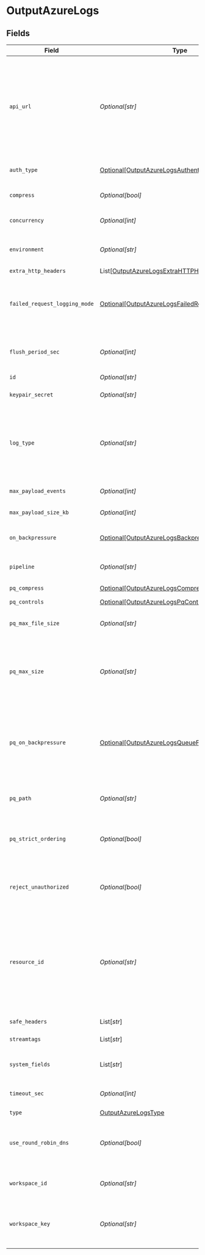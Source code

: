 # OutputAzureLogs


## Fields

| Field                                                                                                                                                                                                                                                                                                                           | Type                                                                                                                                                                                                                                                                                                                            | Required                                                                                                                                                                                                                                                                                                                        | Description                                                                                                                                                                                                                                                                                                                     |
| ------------------------------------------------------------------------------------------------------------------------------------------------------------------------------------------------------------------------------------------------------------------------------------------------------------------------------- | ------------------------------------------------------------------------------------------------------------------------------------------------------------------------------------------------------------------------------------------------------------------------------------------------------------------------------- | ------------------------------------------------------------------------------------------------------------------------------------------------------------------------------------------------------------------------------------------------------------------------------------------------------------------------------- | ------------------------------------------------------------------------------------------------------------------------------------------------------------------------------------------------------------------------------------------------------------------------------------------------------------------------------- |
| `api_url`                                                                                                                                                                                                                                                                                                                       | *Optional[str]*                                                                                                                                                                                                                                                                                                                 | :heavy_minus_sign:                                                                                                                                                                                                                                                                                                              | Enter the DNS name of the Log API endpoint that sends log data to a Log Analytics workspace in Azure Monitor. Defaults to .ods.opinsights.azure.com. @{product} will add a prefix and suffix around this DNS name to construct a URI in this format: <https://<Workspace_ID><your_DNS_name>/api/logs?api-version=<API version>. |
| `auth_type`                                                                                                                                                                                                                                                                                                                     | [Optional[OutputAzureLogsAuthenticationMethod]](../../models/shared/outputazurelogsauthenticationmethod.md)                                                                                                                                                                                                                     | :heavy_minus_sign:                                                                                                                                                                                                                                                                                                              | Enter workspace ID and workspace key directly, or select a stored secret                                                                                                                                                                                                                                                        |
| `compress`                                                                                                                                                                                                                                                                                                                      | *Optional[bool]*                                                                                                                                                                                                                                                                                                                | :heavy_minus_sign:                                                                                                                                                                                                                                                                                                              | Whether to compress the payload body before sending.                                                                                                                                                                                                                                                                            |
| `concurrency`                                                                                                                                                                                                                                                                                                                   | *Optional[int]*                                                                                                                                                                                                                                                                                                                 | :heavy_minus_sign:                                                                                                                                                                                                                                                                                                              | Maximum number of ongoing requests before blocking.                                                                                                                                                                                                                                                                             |
| `environment`                                                                                                                                                                                                                                                                                                                   | *Optional[str]*                                                                                                                                                                                                                                                                                                                 | :heavy_minus_sign:                                                                                                                                                                                                                                                                                                              | Optionally, enable this config only on a specified Git branch. If empty, will be enabled everywhere.                                                                                                                                                                                                                            |
| `extra_http_headers`                                                                                                                                                                                                                                                                                                            | List[[OutputAzureLogsExtraHTTPHeaders](../../models/shared/outputazurelogsextrahttpheaders.md)]                                                                                                                                                                                                                                 | :heavy_minus_sign:                                                                                                                                                                                                                                                                                                              | Headers to add to all events.                                                                                                                                                                                                                                                                                                   |
| `failed_request_logging_mode`                                                                                                                                                                                                                                                                                                   | [Optional[OutputAzureLogsFailedRequestLoggingMode]](../../models/shared/outputazurelogsfailedrequestloggingmode.md)                                                                                                                                                                                                             | :heavy_minus_sign:                                                                                                                                                                                                                                                                                                              | Determines which data should be logged when a request fails. Defaults to None.  All headers are redacted by default, except those listed under `Safe Headers`.                                                                                                                                                                  |
| `flush_period_sec`                                                                                                                                                                                                                                                                                                              | *Optional[int]*                                                                                                                                                                                                                                                                                                                 | :heavy_minus_sign:                                                                                                                                                                                                                                                                                                              | Maximum time between requests. Small values could cause the payload size to be smaller than the configured Max body size.                                                                                                                                                                                                       |
| `id`                                                                                                                                                                                                                                                                                                                            | *Optional[str]*                                                                                                                                                                                                                                                                                                                 | :heavy_minus_sign:                                                                                                                                                                                                                                                                                                              | Unique ID for this output                                                                                                                                                                                                                                                                                                       |
| `keypair_secret`                                                                                                                                                                                                                                                                                                                | *Optional[str]*                                                                                                                                                                                                                                                                                                                 | :heavy_minus_sign:                                                                                                                                                                                                                                                                                                              | Select (or create) a stored secret that references your access key and secret key.                                                                                                                                                                                                                                              |
| `log_type`                                                                                                                                                                                                                                                                                                                      | *Optional[str]*                                                                                                                                                                                                                                                                                                                 | :heavy_minus_sign:                                                                                                                                                                                                                                                                                                              | The Log Type of events sent to this LogAnalytics workspace. Defaults to `Cribl`. Use only letters, numbers, and `_` characters, and can't exceed 100 characters. Can be overwritten by event field __logType.                                                                                                                   |
| `max_payload_events`                                                                                                                                                                                                                                                                                                            | *Optional[int]*                                                                                                                                                                                                                                                                                                                 | :heavy_minus_sign:                                                                                                                                                                                                                                                                                                              | Max number of events to include in the request body. Default is 0 (unlimited).                                                                                                                                                                                                                                                  |
| `max_payload_size_kb`                                                                                                                                                                                                                                                                                                           | *Optional[int]*                                                                                                                                                                                                                                                                                                                 | :heavy_minus_sign:                                                                                                                                                                                                                                                                                                              | Maximum size, in KB, of the request body.                                                                                                                                                                                                                                                                                       |
| `on_backpressure`                                                                                                                                                                                                                                                                                                               | [Optional[OutputAzureLogsBackpressureBehavior]](../../models/shared/outputazurelogsbackpressurebehavior.md)                                                                                                                                                                                                                     | :heavy_minus_sign:                                                                                                                                                                                                                                                                                                              | Whether to block, drop, or queue events when all receivers are exerting backpressure.                                                                                                                                                                                                                                           |
| `pipeline`                                                                                                                                                                                                                                                                                                                      | *Optional[str]*                                                                                                                                                                                                                                                                                                                 | :heavy_minus_sign:                                                                                                                                                                                                                                                                                                              | Pipeline to process data before sending out to this output.                                                                                                                                                                                                                                                                     |
| `pq_compress`                                                                                                                                                                                                                                                                                                                   | [Optional[OutputAzureLogsCompression]](../../models/shared/outputazurelogscompression.md)                                                                                                                                                                                                                                       | :heavy_minus_sign:                                                                                                                                                                                                                                                                                                              | Codec to use to compress the persisted data.                                                                                                                                                                                                                                                                                    |
| `pq_controls`                                                                                                                                                                                                                                                                                                                   | [Optional[OutputAzureLogsPqControls]](../../models/shared/outputazurelogspqcontrols.md)                                                                                                                                                                                                                                         | :heavy_minus_sign:                                                                                                                                                                                                                                                                                                              | N/A                                                                                                                                                                                                                                                                                                                             |
| `pq_max_file_size`                                                                                                                                                                                                                                                                                                              | *Optional[str]*                                                                                                                                                                                                                                                                                                                 | :heavy_minus_sign:                                                                                                                                                                                                                                                                                                              | The maximum size to store in each queue file before closing and optionally compressing (KB, MB, etc.).                                                                                                                                                                                                                          |
| `pq_max_size`                                                                                                                                                                                                                                                                                                                   | *Optional[str]*                                                                                                                                                                                                                                                                                                                 | :heavy_minus_sign:                                                                                                                                                                                                                                                                                                              | The maximum amount of disk space the queue is allowed to consume. Once reached, the system stops queueing and applies the fallback Queue-full behavior. Enter a numeral with units of KB, MB, etc.                                                                                                                              |
| `pq_on_backpressure`                                                                                                                                                                                                                                                                                                            | [Optional[OutputAzureLogsQueueFullBehavior]](../../models/shared/outputazurelogsqueuefullbehavior.md)                                                                                                                                                                                                                           | :heavy_minus_sign:                                                                                                                                                                                                                                                                                                              | Whether to block or drop events when the queue is exerting backpressure (full capacity or low disk). 'Block' is the same behavior as non-PQ blocking. 'Drop new data' throws away incoming data, while leaving the contents of the PQ unchanged.                                                                                |
| `pq_path`                                                                                                                                                                                                                                                                                                                       | *Optional[str]*                                                                                                                                                                                                                                                                                                                 | :heavy_minus_sign:                                                                                                                                                                                                                                                                                                              | The location for the persistent queue files. To this field's value, the system will append: /<worker-id>/<output-id>.                                                                                                                                                                                                           |
| `pq_strict_ordering`                                                                                                                                                                                                                                                                                                            | *Optional[bool]*                                                                                                                                                                                                                                                                                                                | :heavy_minus_sign:                                                                                                                                                                                                                                                                                                              | Toggle this off to forward new events to receiver(s) before queue is flushed. Otherwise, default drain behavior is FIFO (first in, first out).                                                                                                                                                                                  |
| `reject_unauthorized`                                                                                                                                                                                                                                                                                                           | *Optional[bool]*                                                                                                                                                                                                                                                                                                                | :heavy_minus_sign:                                                                                                                                                                                                                                                                                                              | Reject certs that are not authorized by a CA in the CA certificate path, or by another trusted CA (e.g., the system's CA). Defaults to Yes.                                                                                                                                                                                     |
| `resource_id`                                                                                                                                                                                                                                                                                                                   | *Optional[str]*                                                                                                                                                                                                                                                                                                                 | :heavy_minus_sign:                                                                                                                                                                                                                                                                                                              | Optional Resource ID of the Azure resource to associate the data with. Can be overridden by the __resourceId event field. This ID populates the _ResourceId property, allowing the data to be included in resource-centric queries. If the ID is neither specified nor overridden, resource-centric queries will omit the data. |
| `safe_headers`                                                                                                                                                                                                                                                                                                                  | List[*str*]                                                                                                                                                                                                                                                                                                                     | :heavy_minus_sign:                                                                                                                                                                                                                                                                                                              | List of headers that are safe to log in plain text.                                                                                                                                                                                                                                                                             |
| `streamtags`                                                                                                                                                                                                                                                                                                                    | List[*str*]                                                                                                                                                                                                                                                                                                                     | :heavy_minus_sign:                                                                                                                                                                                                                                                                                                              | Add tags for filtering and grouping in @{product}.                                                                                                                                                                                                                                                                              |
| `system_fields`                                                                                                                                                                                                                                                                                                                 | List[*str*]                                                                                                                                                                                                                                                                                                                     | :heavy_minus_sign:                                                                                                                                                                                                                                                                                                              | Set of fields to automatically add to events using this output. E.g.: cribl_pipe, c*. Wildcards supported.                                                                                                                                                                                                                      |
| `timeout_sec`                                                                                                                                                                                                                                                                                                                   | *Optional[int]*                                                                                                                                                                                                                                                                                                                 | :heavy_minus_sign:                                                                                                                                                                                                                                                                                                              | Amount of time, in seconds, to wait for a request to complete before aborting it.                                                                                                                                                                                                                                               |
| `type`                                                                                                                                                                                                                                                                                                                          | [OutputAzureLogsType](../../models/shared/outputazurelogstype.md)                                                                                                                                                                                                                                                               | :heavy_check_mark:                                                                                                                                                                                                                                                                                                              | N/A                                                                                                                                                                                                                                                                                                                             |
| `use_round_robin_dns`                                                                                                                                                                                                                                                                                                           | *Optional[bool]*                                                                                                                                                                                                                                                                                                                | :heavy_minus_sign:                                                                                                                                                                                                                                                                                                              | Enable to use round-robin DNS lookup. When a DNS server returns multiple addresses, this will cause Stream to cycle through them in the order returned.                                                                                                                                                                         |
| `workspace_id`                                                                                                                                                                                                                                                                                                                  | *Optional[str]*                                                                                                                                                                                                                                                                                                                 | :heavy_minus_sign:                                                                                                                                                                                                                                                                                                              | Azure Log Analytics Workspace ID. See Azure Dashboard Workspace > Advanced settings.                                                                                                                                                                                                                                            |
| `workspace_key`                                                                                                                                                                                                                                                                                                                 | *Optional[str]*                                                                                                                                                                                                                                                                                                                 | :heavy_minus_sign:                                                                                                                                                                                                                                                                                                              | Azure Log Analytics Workspace Primary or Secondary Shared Key. See Azure Dashboard Workspace > Advanced settings.                                                                                                                                                                                                               |
